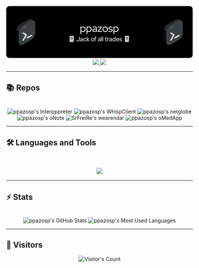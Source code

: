 <img src="https://github.com/ppazosp/ppazosp/blob/main/header.png" alt="ppazosp's github banner">

<br>

<div align="center">
  <a href="pablopazosp3@gmail.com">
    <img src="https://img.shields.io/badge/Gmail-333333?style=for-the-badge&logo=gmail&logoColor=red" />
  </a>
  <a href="https://www.linkedin.com/in/pablo-pazos-parada" target="_blank">
    <img src="https://img.shields.io/badge/LinkedIn-0077B5?style=for-the-badge&logo=linkedin&logoColor=white" target="_blank" />
  </a>
</div>

<hr>

## 📚 Repos

<br>

<div align=center>
  <img height=128 src="https://github-readme-stats.vercel.app/api/pin/?username=ppazosp&repo=Interpppreter&theme=dark" alt="ppazosp's Interpppreter" />
  <img height=128 src="https://github-readme-stats.vercel.app/api/pin/?username=ppazosp&repo=WhispClient&theme=dark" alt="ppazosp's WhispClient" />
   <img height=128 src="https://github-readme-stats.vercel.app/api/pin/?username=ppazosp&repo=netglobe&theme=dark" alt="ppazosp's netglobe" />
   <img height=128 src="https://github-readme-stats.vercel.app/api/pin/?username=ppazosp&repo=oNote&theme=dark" alt="ppazosp's oNote" />
   <img height=128 src="https://github-readme-stats.vercel.app/api/pin/?username=SrFreiRe&repo=wearendar&theme=dark" alt="SrFreiRe's wearendar" />
   <img height=128 src="https://github-readme-stats.vercel.app/api/pin/?username=ppazosp&repo=oMedApp&theme=dark" alt="ppazosp's oMedApp" />
</div>

<hr>

## 🛠️ Languages and Tools

<br>

<p align="center">
  <img src="https://skillicons.dev/icons?i=androidstudio,apple,bash,c,css,debian,flask,git,github,gradle,html,idea,java,js,kotlin,ktor,latex,linux,mongodb,postgres,py,rabbitmq,spring,supabase,threejs,vscode&perline=13" />
</p>

<hr>

## ⚡️ Stats

<br>

<div align=center>
  <img height=192 src="https://github-readme-stats.vercel.app/api?username=ppazosp&theme=dark&count_private=true&border_radius=10&show_icons=true&locale=en" alt="ppazosp's GitHub Stats" />
  <img height=192 src="https://github-readme-stats.vercel.app/api/top-langs?username=ppazosp&theme=dark&layout=compact&hide=css&langs_count=8&border_radius=10&show_icons=true&locale=en" alt="ppazosp's Most Used Languages" />
</div>

<hr>

## 👤 Visitors

<div align="center"> 
  <img src="https://profile-counter.glitch.me/ppazosp/count.svg" alt="Visitor's Count" />
</div>
